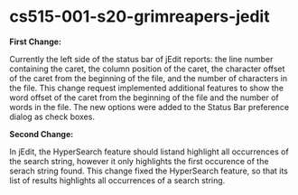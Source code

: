 # cs515-001-s20-grimreapers-jedit



**First Change:**

Currently the left side of the status bar of jEdit reports: the line number containing the caret, the column position of the caret,
the character offset of the caret from the beginning of the file, and the number of characters in the file. This change request implemented additional features to 
show the word offset of the caret from the beginning of the file and the number of words in the file. The new options were added to the Status Bar preference dialog 
as check boxes.

**Second Change:**

In jEdit, the HyperSearch feature should listand highlight all occurrences of the search string, however it only highlights the first occurence of the serach string
found. This change fixed the HyperSearch feature, so that its list of results highlights all occurrences of a search string.
